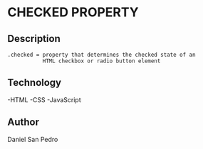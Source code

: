 # CHECKED PROPERTY

## Description

    .checked = property that determines the checked state of an
               HTML checkbox or radio button element

## Technology

-HTML
-CSS
-JavaScript

## Author

Daniel San Pedro

